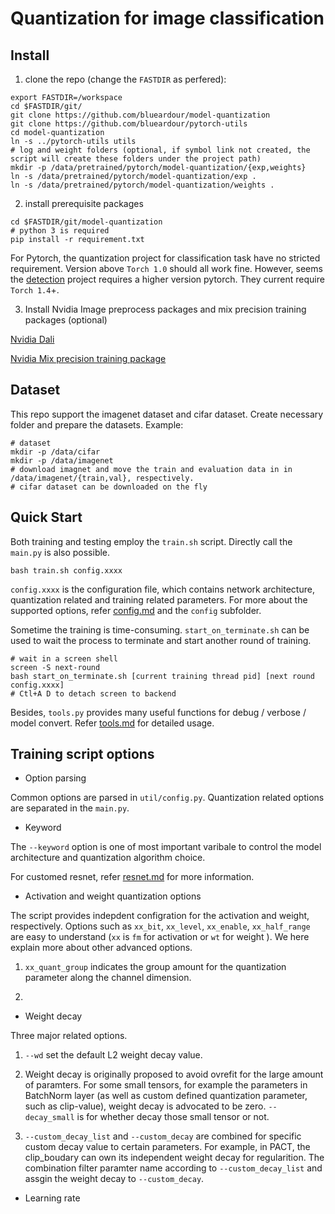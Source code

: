 # Quantization for image classification

## Install

1. clone the repo (change the `FASTDIR` as perfered):
```
export FASTDIR=/workspace
cd $FASTDIR/git/
git clone https://github.com/blueardour/model-quantization
git clone https://github.com/blueardour/pytorch-utils
cd model-quantization
ln -s ../pytorch-utils utils
# log and weight folders (optional, if symbol link not created, the script will create these folders under the project path)
mkdir -p /data/pretrained/pytorch/model-quantization/{exp,weights}
ln -s /data/pretrained/pytorch/model-quantization/exp .
ln -s /data/pretrained/pytorch/model-quantization/weights .
```

2. install prerequisite packages
```
cd $FASTDIR/git/model-quantization
# python 3 is required
pip install -r requirement.txt
```
For Pytorch, the quantization project for classification task have no stricted requirement. Version above `Torch 1.0` should all work fine. However, seems the [detection](./detection.md) project requires a higher version pytorch. They current require `Torch 1.4`+.

3. Install Nvidia Image preprocess packages and mix precision training packages (optional)

[Nvidia Dali](https://github.com/NVIDIA/DALI) 

[Nvidia Mix precision training package](https://github.com/NVIDIA/apex)

## Dataset

This repo support the imagenet dataset and cifar dataset. 
Create necessary folder and prepare the datasets. Example:

```
# dataset
mkdir -p /data/cifar
mkdir -p /data/imagenet
# download imagnet and move the train and evaluation data in in /data/imagenet/{train,val}, respectively.
# cifar dataset can be downloaded on the fly
```

## Quick Start

Both training and testing employ the `train.sh` script. Directly call the `main.py` is also possible.

```
bash train.sh config.xxxx
```

`config.xxxx` is the configuration file, which contains network architecture, quantization related and training related parameters. For more about the supported options, refer [config.md](./doc/config.md) and the `config` subfolder.

Sometime the training is time-consuming. `start_on_terminate.sh` can be used to wait the process to terminate and start another round of training.

```
# wait in a screen shell
screen -S next-round
bash start_on_terminate.sh [current training thread pid] [next round config.xxxx]
# Ctl+A D to detach screen to backend
```

Besides, `tools.py` provides many useful functions for debug / verbose / model convert. Refer [tools.md](./doc/tools.md) for detailed usage.


## Training script options

- Option parsing

Common options are parsed in `util/config.py`. Quantization related options are separated in the `main.py`.

- Keyword

The `--keyword` option is one of most important varibale to control the model architecture and quantization algorithm choice.

For customed resnet, refer [resnet.md](./resnet.md) for more information.

- Activation and weight quantization options

The script provides indepdent configration for the activation and weight, respectively. Options such as `xx_bit`, `xx_level`, `xx_enable`, `xx_half_range` are easy to understand (`xx` is `fm` for activation or `wt` for weight ). We here explain more about other advanced options. 

1. `xx_quant_group` indicates the group amount for the quantization parameter along the channel dimension.

2.

- Weight decay

Three major related options.

1. `--wd` set the default L2 weight decay value.

2. Weight decay is originally proposed to avoid ovrefit for the large amount of paramters. For some small tensors, for example the parameters in BatchNorm layer (as well as custom defined quantization parameter, such as clip-value), weight decay is advocated to be zero. `--decay_small` is for whether decay those small tensor or not.

3. `--custom_decay_list` and `--custom_decay` are combined for specific custom decay value to certain parameters. For example, in PACT, the clip_boudary can own its independent weight decay for regularition. The combination filter paramter name according to `--custom_decay_list` and assgin the weight decay to `--custom_decay`.


- Learning rate


